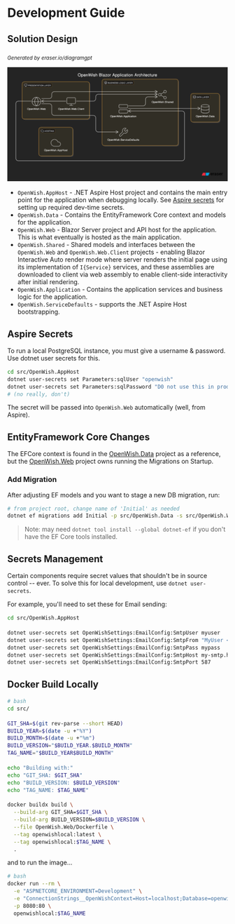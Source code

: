 # Development Guide

## Solution Design

<sub><i>Generated by eraser.io/diagramgpt</i></sub>

![Architecture Diagram from Eraser.io](./images/architecture-eraser-io.png)

* `OpenWish.AppHost` - .NET Aspire Host project and contains the main entry point for the application when debugging locally. See [Aspire secrets](#aspire-secrets) for setting up required dev-time secrets.
* `OpenWish.Data` - Contains the EntityFramework Core context and models for the application.
* `OpenWish.Web` - Blazor Server project and API host for the application. This is what eventually is hosted as the main application. 
* `OpenWish.Shared` - Shared models and interfaces between the `OpenWish.Web` and `OpenWish.Web.Client` projects - enabling Blazor Interactive Auto render mode where server renders the initial page using its implementation of `I{Service}` services, and these assemblies are downloaded to client via web assembly to enable client-side interactivity after initial rendering. 
* `OpenWish.Application` - Contains the application services and business logic for the application.
* `OpenWish.ServiceDefaults` - supports the .NET Aspire Host bootstrapping.

## Aspire Secrets

To run a local PostgreSQL instance, you must give a username & password. Use dotnet user secrets for this.

```bash
cd src/OpenWish.AppHost
dotnet user-secrets set Parameters:sqlUser "openwish"
dotnet user-secrets set Parameters:sqlPassword "D0 not use this in prod!"
# (no really, don't)
```

The secret will be passed into `OpenWish.Web` automatically (well, from Aspire).

## EntityFramework Core Changes

The EFCore context is found in the [OpenWish.Data](./src/OpenWish.Data) project as a reference, but the [OpenWish.Web](./src/OpenWish.Web) project owns running the Migrations on Startup. 

### Add Migration

After adjusting EF models and you want to stage a new DB migration, run:

```bash
# from project root, change name of 'Initial' as needed
dotnet ef migrations add Initial -p src/OpenWish.Data -s src/OpenWish.Web
```

> Note: may need `dotnet tool install --global dotnet-ef` if you don't have the EF Core tools installed.

## Secrets Management

Certain components require secret values that shouldn't be in source control -- ever. To solve this for local development, use `dotnet user-secrets`. 

For example, you'll need to set these for Email sending:

```bash
cd src/OpenWish.AppHost

dotnet user-secrets set OpenWishSettings:EmailConfig:SmtpUser myuser
dotnet user-secrets set OpenWishSettings:EmailConfig:SmtpFrom "MyUser <myuser@my-smtp.host.com>"
dotnet user-secrets set OpenWishSettings:EmailConfig:SmtpPass mypass
dotnet user-secrets set OpenWishSettings:EmailConfig:SmtpHost my-smtp.host.com
dotnet user-secrets set OpenWishSettings:EmailConfig:SmtpPort 587
```

## Docker Build Locally

```bash
# bash
cd src/

GIT_SHA=$(git rev-parse --short HEAD)
BUILD_YEAR=$(date -u +"%Y")
BUILD_MONTH=$(date -u +"%m")
BUILD_VERSION="$BUILD_YEAR.$BUILD_MONTH"
TAG_NAME="$BUILD_YEAR$BUILD_MONTH"

echo "Building with:"
echo "GIT_SHA: $GIT_SHA"
echo "BUILD_VERSION: $BUILD_VERSION"
echo "TAG_NAME: $TAG_NAME"

docker buildx build \
  --build-arg GIT_SHA=$GIT_SHA \
  --build-arg BUILD_VERSION=$BUILD_VERSION \
  --file OpenWish.Web/Dockerfile \
  --tag openwishlocal:latest \
  --tag openwishlocal:$TAG_NAME \
  .
```

and to run the image...

```bash
# bash
docker run --rm \
  -e "ASPNETCORE_ENVIRONMENT=Development" \
  -e "ConnectionStrings__OpenWishContext=Host=localhost;Database=openwish;Username=openwish;Password=dev" \
  -p 8080:80 \
  openwishlocal:$TAG_NAME
```
